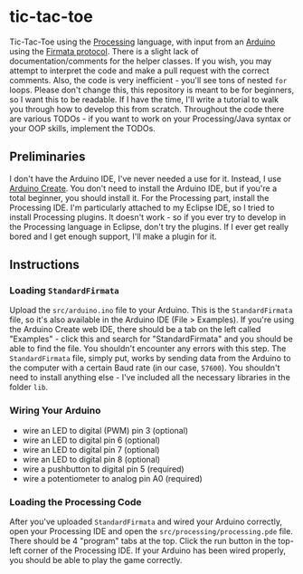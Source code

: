 # tic-tac-toe
Tic-Tac-Toe using the [Processing](processing.org "Processing") language, with input from an [Arduino](arduino.cc "Arduino") using the [Firmata protocol](github.com/firmata/protocol "Firmata"). There is a slight lack of documentation/comments for the helper classes. If you wish, you may attempt to interpret the code and make a pull request with the correct comments. Also, the code is very inefficient - you'll see tons of nested `for` loops. Please don't change this, this repository is meant to be for beginners, so I want this to be readable. If I have the time, I'll write a tutorial to walk you through how to develop this from scratch. Throughout the code there are various TODOs - if you want to work on your Processing/Java syntax or your OOP skills, implement the TODOs.
## Preliminaries
I don't have the Arduino IDE, I've never needed a use for it. Instead, I use [Arduino Create](create.arduino.cc "Arduino Create"). You don't need to install the Arduino IDE, but if you're a total beginner, you should install it. For the Processing part, install the Processing IDE. I'm particularly attached to my Eclipse IDE, so I tried to install Processing plugins. It doesn't work - so if you ever try to develop in the Processing language in Eclipse, don't try the plugins. If I ever get really bored and I get enough support, I'll make a plugin for it.
## Instructions
### Loading `StandardFirmata`
Upload the `src/arduino.ino` file to your Arduino. This is the `StandardFirmata` file, so it's also available in the Arduino IDE (File > Examples). If you're using the Arduino Create web IDE, there should be a tab on the left called "Examples" - click this and search for "StandardFirmata" and you should be able to find the file. You shouldn't encounter any errors with this step. The `StandardFirmata` file, simply put, works by sending data from the Arduino to the computer with a certain Baud rate (in our case, `57600`). You shouldn't need to install anything else - I've included all the necessary libraries in the folder `lib`.
### Wiring Your Arduino
* wire an LED to digital (PWM) pin 3 (optional)
* wire an LED to digital pin 6 (optional)
* wire an LED to digital pin 7 (optional)
* wire an LED to digital pin 8 (optional)
* wire a pushbutton to digital pin 5 (required)
* wire a potentiometer to analog pin A0 (required)

### Loading the Processing Code
After you've uploaded `StandardFirmata` and wired your Arduino correctly, open your Processing IDE and open the `src/processing/processing.pde` file. There should be 4 "program" tabs at the top. Click the run button in the top-left corner of the Processing IDE. If your Arduino has been wired properly, you should be able to play the game correctly.
